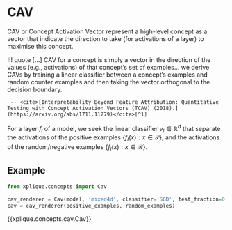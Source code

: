 # CAV

CAV or Concept Activation Vector represent a high-level concept as a vector that
indicate the direction to take (for activations of a layer) to maximise this concept.

!!! quote
    \[...] CAV for a concept is simply a vector in the direction of the values
    (e.g., activations) of that concept’s set of examples… we derive CAVs by
    training a linear classifier between a concept’s examples and random counter
    examples and then taking the vector orthogonal to the decision boundary.

     -- <cite>[Interpretability Beyond Feature Attribution: Quantitative Testing with Concept Activation Vectors (TCAV) (2018).](https://arxiv.org/abs/1711.11279)</cite>[^1]

For a layer $f_l$ of a model, we seek the linear classifier $v_l \in \mathbb{R}^d$
that separate the activations of the positive examples $\{ f_l(x) : x \in \mathcal{P} \}$,
and the activations of the random/negative examples $\{ f_l(x) : x \in \mathcal{R} \}$.

## Example

```python
from xplique.concepts import Cav

cav_renderer = Cav(model, 'mixed4d', classifier='SGD', test_fraction=0.1)
cav = cav_renderer(positive_examples, random_examples)

```

{{xplique.concepts.cav.Cav}}

[^1]: [Interpretability Beyond Feature Attribution: Quantitative Testing with Concept Activation Vectors (TCAV) (2018).](https://arxiv.org/abs/1711.11279)
